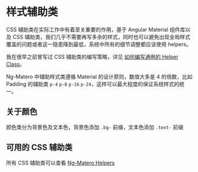 # 样式辅助类

CSS 辅助类在实际工作中有着至关重要的作用，基于 Angular Material 组件库以及 CSS 辅助类，我们几乎不需要再写多余的样式，同时也可以避免出现全局样式覆盖的问题或者这一隐患降到最低，系统中所有的细节调整都应该使用 helpers。

我在很早之前曾写过 CSS 辅助类的编写策略，详见 [如何编写通用的 Helper Class](https://www.cnblogs.com/nzbin/p/7746047.html)。

Ng-Matero 中辅助样式类遵循 Material 的设计原则，数值大多是 4 的倍数，比如 Padding 的辅助类 `p-4` `p-8` `p-16` `p-24`，这样可以最大程度的保证系统样式的统一。

## 关于颜色

颜色类分为背景色及文本色，背景色添加 `.bg-` 前缀，文本色添加 `.text-` 前缀

## 可用的 CSS 辅助类

所有 CSS 辅助类可以查看 [Ng-Matero Helpers](https://ng-matero.github.io/ng-matero/#/helpers)

